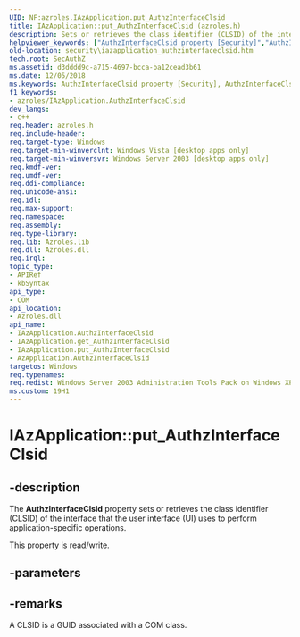 ```yaml
---
UID: NF:azroles.IAzApplication.put_AuthzInterfaceClsid
title: IAzApplication::put_AuthzInterfaceClsid (azroles.h)
description: Sets or retrieves the class identifier (CLSID) of the interface that the user interface (UI) uses to perform application-specific operations.helpviewer_keywords: ["AuthzInterfaceClsid property [Security]","AuthzInterfaceClsid property [Security]","AzApplication object","AuthzInterfaceClsid property [Security]","IAzApplication interface","AzApplication object [Security]","AuthzInterfaceClsid property","IAzApplication interface [Security]","AuthzInterfaceClsid property","IAzApplication.AuthzInterfaceClsid","IAzApplication.put_AuthzInterfaceClsid","IAzApplication::AuthzInterfaceClsid","IAzApplication::get_AuthzInterfaceClsid","IAzApplication::put_AuthzInterfaceClsid","azroles/IAzApplication::AuthzInterfaceClsid","azroles/IAzApplication::get_AuthzInterfaceClsid","azroles/IAzApplication::put_AuthzInterfaceClsid","put_AuthzInterfaceClsid","security.iazapplication_authzinterfaceclsid"]
old-location: security\iazapplication_authzinterfaceclsid.htm
tech.root: SecAuthZ
ms.assetid: d3dddd9c-a715-4697-bcca-ba12cead3b61
ms.date: 12/05/2018
ms.keywords: AuthzInterfaceClsid property [Security], AuthzInterfaceClsid property [Security],AzApplication object, AuthzInterfaceClsid property [Security],IAzApplication interface, AzApplication object [Security],AuthzInterfaceClsid property, IAzApplication interface [Security],AuthzInterfaceClsid property, IAzApplication.AuthzInterfaceClsid, IAzApplication.put_AuthzInterfaceClsid, IAzApplication::AuthzInterfaceClsid, IAzApplication::get_AuthzInterfaceClsid, IAzApplication::put_AuthzInterfaceClsid, azroles/IAzApplication::AuthzInterfaceClsid, azroles/IAzApplication::get_AuthzInterfaceClsid, azroles/IAzApplication::put_AuthzInterfaceClsid, put_AuthzInterfaceClsid, security.iazapplication_authzinterfaceclsid
f1_keywords:
- azroles/IAzApplication.AuthzInterfaceClsid
dev_langs:
- c++
req.header: azroles.h
req.include-header: 
req.target-type: Windows
req.target-min-winverclnt: Windows Vista [desktop apps only]
req.target-min-winversvr: Windows Server 2003 [desktop apps only]
req.kmdf-ver: 
req.umdf-ver: 
req.ddi-compliance: 
req.unicode-ansi: 
req.idl: 
req.max-support: 
req.namespace: 
req.assembly: 
req.type-library: 
req.lib: Azroles.lib
req.dll: Azroles.dll
req.irql: 
topic_type:
- APIRef
- kbSyntax
api_type:
- COM
api_location:
- Azroles.dll
api_name:
- IAzApplication.AuthzInterfaceClsid
- IAzApplication.get_AuthzInterfaceClsid
- IAzApplication.put_AuthzInterfaceClsid
- AzApplication.AuthzInterfaceClsid
targetos: Windows
req.typenames: 
req.redist: Windows Server 2003 Administration Tools Pack on Windows XP
ms.custom: 19H1
---
```


# IAzApplication::put_AuthzInterfaceClsid


## -description


The <b>AuthzInterfaceClsid</b> property sets or retrieves the class identifier (CLSID) of the interface that the user interface (UI) uses to perform application-specific operations.

This property is read/write.


## -parameters


## -remarks



A CLSID is a GUID associated with a COM class.



